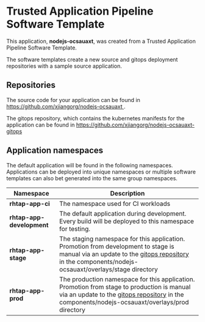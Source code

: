 # Trusted Application Pipeline Software Template

This application, **nodejs-ocsauaxt**, was created from a Trusted Application Pipeline Software Template.

The software templates create a new source and gitops deployment repositories with a sample source application. 

## Repositories

The source code for your application can be found in [https://github.com/xjiangorg/nodejs-ocsauaxt ](https://github.com/xjiangorg/nodejs-ocsauaxt ).
 
The gitops repository, which contains the kubernetes manifests for the application can be found in 
[https://github.com/xjiangorg/nodejs-ocsauaxt-gitops ](https://github.com/xjiangorg/nodejs-ocsauaxt-gitops ) 

## Application namespaces 

The default application will be found in the following namespaces. Applications can be deployed into unique namespaces or multiple software templates can also bet generated into the same group namespaces.  

|  Namespace   |  Description   |  
| -------- | -------- |
| **rhtap-app-ci** | The namespace used for CI workloads |
| **rhtap-app-development** | The default application during development. Every build will be deployed to this namespace for testing. |
| **rhtap-app-stage** | The staging namespace for this application. Promotion from development to stage is manual via an update to the [gitops repository](https://github.com/xjiangorg/nodejs-ocsauaxt-gitops ) in the components/nodejs-ocsauaxt/overlays/stage directory |
| **rhtap-app-prod** | The production namespace for this application. Promotion from stage to production is manual via an update to the [gitops repository](https://github.com/xjiangorg/nodejs-ocsauaxt-gitops ) in the components/nodejs-ocsauaxt/overlays/prod directory |